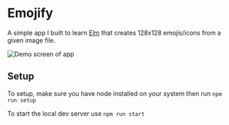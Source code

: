 # Emojify

A simple app I built to learn [Elm](http://elm-lang.org/) that creates 128x128 emojis/icons from a given image file.

![Demo screen of app](/src/public/app_screenshot.png)

## Setup

To setup, make sure you have node installed on your system then run `npm run setup`

To start the local dev server use `npm run start`
